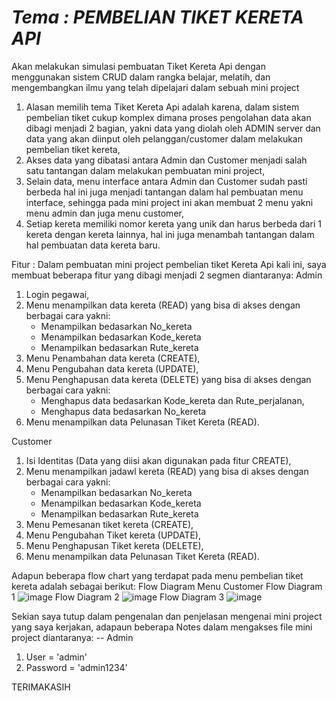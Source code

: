 # *Tema : PEMBELIAN TIKET KERETA API*

Akan melakukan simulasi pembuatan Tiket Kereta Api dengan menggunakan sistem CRUD dalam rangka belajar, melatih, dan mengembangkan ilmu yang telah dipelajari dalam sebuah mini project
1. Alasan memilih tema Tiket Kereta Api adalah karena, dalam sistem pembelian tiket cukup komplex dimana proses pengolahan data akan dibagi menjadi 2 bagian, yakni data yang diolah oleh ADMIN server 
   dan data yang akan diinput oleh pelanggan/customer dalam melakukan pembelian tiket kereta,
2. Akses data yang dibatasi antara Admin dan Customer menjadi salah satu tantangan dalam melakukan pembuatan mini project,
3. Selain data, menu interface antara Admin dan Customer sudah pasti berbeda hal ini juga menjadi tantangan dalam hal pembuatan menu interface, sehingga pada mini project ini akan membuat 2 menu
   yakni menu admin dan juga menu customer,
4. Setiap kereta memiliki nomor kereta yang unik dan harus berbeda dari 1 kereta dengan kereta lainnya, hal ini juga menambah tantangan dalam hal pembuatan data kereta baru.


Fitur :
Dalam pembuatan mini project pembelian tiket Kereta Api kali ini, saya membuat beberapa fitur yang dibagi menjadi 2 segmen diantaranya:
Admin
   1. Login pegawai,
   2. Menu menampilkan data kereta (READ) yang bisa di akses dengan berbagai cara yakni:
        - Menampilkan bedasarkan No_kereta
        - Menampilkan bedasarkan Kode_kereta
        - Menampilkan bedasarkan Rute_kereta
   3. Menu Penambahan data kereta (CREATE),
   4. Menu Pengubahan data kereta (UPDATE),
   5. Menu Penghapusan data kereta (DELETE) yang bisa di akses dengan berbagai cara yakni:
        - Menghapus data bedasarkan Kode_kereta dan Rute_perjalanan,
        - Menghapus data bedasarkan No_kereta
   6. Menu menampilkan data Pelunasan Tiket Kereta (READ).

Customer
   1. Isi Identitas (Data yang diisi akan digunakan pada fitur CREATE),
   2. Menu menampilkan jadawl kereta (READ) yang bisa di akses dengan berbagai cara yakni:
        - Menampilkan bedasarkan No_kereta
        - Menampilkan bedasarkan Kode_kereta
        - Menampilkan bedasarkan Rute_kereta
   3. Menu Pemesanan tiket kereta (CREATE),
   4. Menu Pengubahan Tiket kereta (UPDATE),
   5. Menu Penghapusan Tiket kereta (DELETE),
   6. Menu menampilkan data Pelunasan Tiket Kereta (READ).


Adapun beberapa flow chart yang terdapat pada menu pembelian tiket kereta adalah sebagai berikut:
Flow Diagram Menu Customer
Flow Diagram 1
![image](https://github.com/user-attachments/assets/1a87cc5e-e399-4f28-8233-3fd0f84311be)
Flow Diagram 2
![image](https://github.com/user-attachments/assets/6b68952a-4e7c-4618-bbcc-81840154ef27)
Flow Diagram 3
![image](https://github.com/user-attachments/assets/7b6d1806-0e70-4ea3-b122-7f4c47ae9ba1)


Sekian saya tutup dalam pengenalan dan penjelasan mengenai mini project yang saya kerjakan, adapaun beberapa Notes dalam mengakses file mini project diantaranya:
-- Admin
   1. User = 'admin'
   2. Password = 'admin1234'

TERIMAKASIH


    
